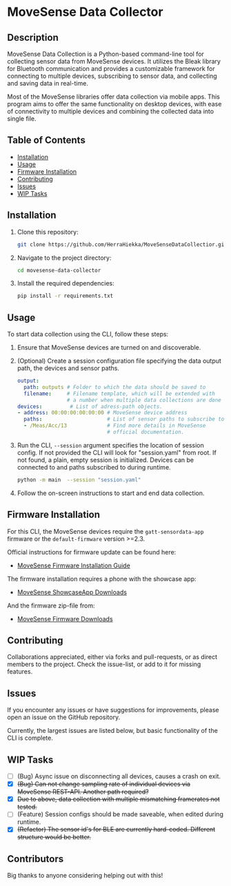 # MoveSense Data Collector

## Description

MoveSense Data Collection is a Python-based command-line tool for collecting sensor data from MoveSense devices. It 
utilizes the Bleak library for Bluetooth communication and provides a customizable framework for connecting to multiple 
devices, subscribing to sensor data, and collecting and saving data in real-time.

Most of the MoveSense libraries offer data collection via mobile apps. This program aims to offer the same functionality
on desktop devices, with ease of connectivity to multiple devices and combining the collected data into single file.

## Table of Contents

- [Installation](#installation)
- [Usage](#usage)
- [Firmware Installation](#firmware-installation)
- [Contributing](#contributing)
- [Issues](#issues)
- [WIP Tasks](#wip-tasks)

## Installation

1. Clone this repository:

    ```bash
    git clone https://github.com/HerraHiekka/MoveSenseDataCollectior.git
    ```

2. Navigate to the project directory:

    ```bash
    cd movesense-data-collector
    ```

3. Install the required dependencies:

    ```bash
    pip install -r requirements.txt
    ```

## Usage

To start data collection using the CLI, follow these steps:

1. Ensure that MoveSense devices are turned on and discoverable.

2. (Optional) Create a session configuration file specifying the data output path, the devices and sensor paths.

    ```yaml
    output:
      path: outputs # Folder to which the data should be saved to
      filename:     # Filename template, which will be extended with
                    # a number when multiple data collections are done
   devices:         # List of adress-path objects.
   - address: 00:00:00:00:00:00 # MoveSense device address
      paths:                     # List of sensor paths to subscribe to
      - /Meas/Acc/13             # Find more details in MoveSense
                                 # official documentation.
    ```

3. Run the CLI, `--session` argument specifies the location of session config. If not provided
the CLI will look for "session.yaml" from root. If not found, a plain, empty session is initialized. Devices can be
connected to and paths subscribed to during runtime.

    ```bash
    python -m main  --session "session.yaml"
    ```

4. Follow the on-screen instructions to start and end data collection.

## Firmware Installation

For this CLI, the MoveSense devices require the `gatt-sensordata-app` firmware or the `default-firmware` version >=2.3.

Official instructions for firmware update can be found here:
- [MoveSense Firmware Installation Guide](https://www.movesense.com/docs/test_env/esw/dfu_update/)

The firmware installation requires a phone with the showcase app:
- [MoveSense ShowcaseApp Downloads](https://bitbucket.org/movesense/movesense-mobile-lib/downloads/)

And the firmware zip-file from:
- [MoveSense Firmware Downloads](https://bitbucket.org/movesense/movesense-device-lib/src/master/samples/bin/release/)

## Contributing

Collaborations appreciated, either via forks and pull-requests, or as direct members to the project. Check the
issue-list, or add to it for missing features.

## Issues

If you encounter any issues or have suggestions for improvements, please open an issue on the GitHub repository.

Currently, the largest issues are listed below, but basic functionality of the CLI is complete. 

## WIP Tasks

- [ ] (Bug) Async issue on disconnecting all devices, causes a crash on exit.
- [x] ~~(Bug) Can not change sampling rate of individual devices via MoveSense REST-API. Another path required?~~
- [x] ~~Due to above, data collection with multiple mismatching framerates not tested.~~
- [ ] (Feature) Session configs should be made saveable, when edited during runtime.
- [x] ~~(Refactor) The sensor id's for BLE are currently hard-coded. Different structure would be better.~~

## Contributors

Big thanks to anyone considering helping out with this!
